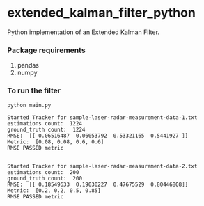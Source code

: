 # extended_kalman_filter_python
Python implementation of an Extended Kalman Filter.

### Package requirements

1. pandas
2. numpy


### To run the filter

`python main.py`

```
Started Tracker for sample-laser-radar-measurement-data-1.txt
estimations count:  1224
ground_truth count:  1224
RMSE:  [[ 0.06516487  0.06053792  0.53321165  0.5441927 ]]
Metric:  [0.08, 0.08, 0.6, 0.6]
RMSE PASSED metric


Started Tracker for sample-laser-radar-measurement-data-2.txt
estimations count:  200
ground_truth count:  200
RMSE:  [[ 0.18549633  0.19030227  0.47675529  0.80446808]]
Metric:  [0.2, 0.2, 0.5, 0.85]
RMSE PASSED metric
```
